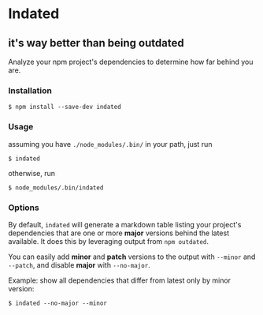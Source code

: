 # Indated
## it's way better than being outdated

Analyze your npm project's dependencies to determine how far behind you are.


### Installation
```
$ npm install --save-dev indated
```

### Usage
assuming you have `./node_modules/.bin/` in your path, just run
```
$ indated
```

otherwise, run
```
$ node_modules/.bin/indated
```

### Options
By default, `indated` will generate a markdown table listing your project's dependencies that are one or more **major** versions behind the latest available. It does this by leveraging output from `npm outdated`.

You can easily add **minor** and **patch** versions to the output with `--minor` and `--patch`, and disable **major** with `--no-major`.

Example: show all dependencies that differ from latest only by minor version:
```
$ indated --no-major --minor
```